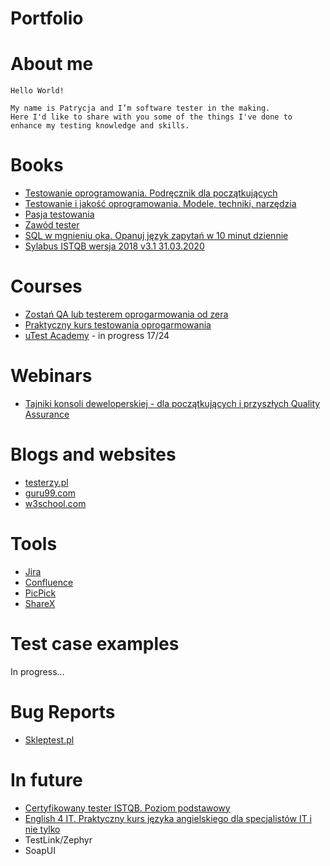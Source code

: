 # Portfolio
# About me
```
Hello World! 
 
My name is Patrycja and I’m software tester in the making.
Here I'd like to share with you some of the things I've done to enhance my testing knowledge and skills.
```
# Books
  - [Testowanie oprogramowania. Podręcznik dla początkujących](https://helion.pl/ksiazki/testowanie-oprogramowania-podrecznik-dla-poczatkujacych-rafal-pawlak,szteop.htm#format/d)
  - [Testowanie i jakość oprogramowania. Modele, techniki, narzędzia](https://helion.pl/ksiazki/testowanie-i-jakosc-oprogramowania-modele-techniki-narzedzia-adam-roman,e_1oe0.htm#format/e)
  - [Pasja testowania](https://helion.pl/ksiazki/pasja-testowania-wydanie-ii-rozszerzone-krzysztof-jadczyk,paste2.htm#format/d)
  - [Zawód tester](https://helion.pl/ksiazki/zawod-tester-radoslaw-smilgin,e_b16y.htm#format/e)
  - [SQL w mgnieniu oka. Opanuj język zapytań w 10 minut dziennie](https://helion.pl/ksiazki/sql-w-mgnieniu-oka-opanuj-jezyk-zapytan-w-10-minut-dziennie-wydanie-v-ben-forta,sqlok5.htm#format/d)
  - [Sylabus ISTQB wersja 2018 v3.1 31.03.2020](https://sjsi.org/download/7411/)
# Courses
  - [Zostań QA lub testerem oprogarmowania od zera](https://www.udemy.com/course/zostan-qa-od-zera/)
  - [Praktyczny kurs testowania oprogarmowania](https://www.udemy.com/course/praktyczny-kurs-testowania-oprogramowania/)
  - [uTest Academy](https://www.utest.com/academy) - in progress 17/24
# Webinars
  - [Tajniki konsoli deweloperskiej - dla początkujących i przyszłych Quality Assurance](https://szkoleniedlaqa.pl/konsola/)
# Blogs and websites
  - [testerzy.pl](https://testerzy.pl/baza-wiedzy/artykuly/1)
  - [guru99.com](https://www.guru99.com/software-testing.html)
  - [w3school.com](https://www.w3schools.com/sql/)
# Tools
  - [Jira](https://www.atlassian.com/software/jira)
  - [Confluence](https://www.atlassian.com/software/confluence)
  - [PicPick](https://picpick.app/pl/)
  - [ShareX](https://getsharex.com/)
# Test case examples
In progress...
# Bug Reports
  - [Skleptest.pl](https://drive.google.com/file/d/1UP2ydi5u8RmQG7d8pUMExj8T_5lDYfbs/view?usp=sharing)
# In future
  - [Certyfikowany tester ISTQB. Poziom podstawowy](https://helion.pl/ksiazki/certyfikowany-tester-istqb-poziom-podstawowy-adam-roman-lucjan-stapp,ctispp.htm#format/d)
  - [English 4 IT. Praktyczny kurs języka angielskiego dla specjalistów IT i nie tylko](https://helion.pl/ksiazki/english-4-it-praktyczny-kurs-jezyka-angielskiego-dla-specjalistow-it-i-nie-tylko-beata-blaszczyk,anginv.htm#format/d)
  - TestLink/Zephyr
  - SoapUI